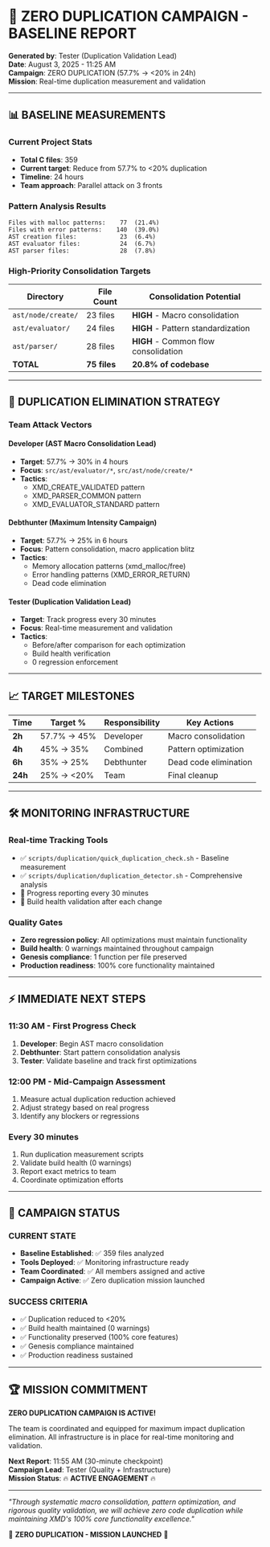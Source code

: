 # 🚨 ZERO DUPLICATION CAMPAIGN - BASELINE REPORT

**Generated by**: Tester (Duplication Validation Lead)  
**Date**: August 3, 2025 - 11:25 AM  
**Campaign**: ZERO DUPLICATION (57.7% → <20% in 24h)  
**Mission**: Real-time duplication measurement and validation

---

## 📊 BASELINE MEASUREMENTS

### **Current Project Stats**
- **Total C files**: 359
- **Current target**: Reduce from 57.7% to <20% duplication
- **Timeline**: 24 hours
- **Team approach**: Parallel attack on 3 fronts

### **Pattern Analysis Results**
```
Files with malloc patterns:    77  (21.4%)
Files with error patterns:    140  (39.0%)
AST creation files:            23  (6.4%)
AST evaluator files:           24  (6.7%)
AST parser files:              28  (7.8%)
```

### **High-Priority Consolidation Targets**
| Directory | File Count | Consolidation Potential |
|-----------|------------|------------------------|
| `ast/node/create/` | 23 files | **HIGH** - Macro consolidation |
| `ast/evaluator/` | 24 files | **HIGH** - Pattern standardization |
| `ast/parser/` | 28 files | **HIGH** - Common flow consolidation |
| **TOTAL** | **75 files** | **20.8% of codebase** |

---

## 🎯 DUPLICATION ELIMINATION STRATEGY

### **Team Attack Vectors**

#### **Developer** (AST Macro Consolidation Lead)
- **Target**: 57.7% → 30% in 4 hours
- **Focus**: `src/ast/evaluator/*`, `src/ast/node/create/*`
- **Tactics**: 
  - XMD_CREATE_VALIDATED pattern
  - XMD_PARSER_COMMON pattern
  - XMD_EVALUATOR_STANDARD pattern

#### **Debthunter** (Maximum Intensity Campaign)
- **Target**: 57.7% → 25% in 6 hours
- **Focus**: Pattern consolidation, macro application blitz
- **Tactics**:
  - Memory allocation patterns (xmd_malloc/free)
  - Error handling patterns (XMD_ERROR_RETURN)
  - Dead code elimination

#### **Tester** (Duplication Validation Lead)
- **Target**: Track progress every 30 minutes
- **Focus**: Real-time measurement and validation
- **Tactics**:
  - Before/after comparison for each optimization
  - Build health verification
  - 0 regression enforcement

---

## 📈 TARGET MILESTONES

| Time | Target % | Responsibility | Key Actions |
|------|----------|---------------|-------------|
| **2h** | 57.7% → 45% | Developer | Macro consolidation |
| **4h** | 45% → 35% | Combined | Pattern optimization |
| **6h** | 35% → 25% | Debthunter | Dead code elimination |
| **24h** | 25% → <20% | Team | Final cleanup |

---

## 🛠️ MONITORING INFRASTRUCTURE

### **Real-time Tracking Tools**
- ✅ `scripts/duplication/quick_duplication_check.sh` - Baseline measurement
- ✅ `scripts/duplication/duplication_detector.sh` - Comprehensive analysis
- 🔄 Progress reporting every 30 minutes
- 🔄 Build health validation after each change

### **Quality Gates**
- **Zero regression policy**: All optimizations must maintain functionality
- **Build health**: 0 warnings maintained throughout campaign
- **Genesis compliance**: 1 function per file preserved
- **Production readiness**: 100% core functionality maintained

---

## ⚡ IMMEDIATE NEXT STEPS

### **11:30 AM - First Progress Check**
1. **Developer**: Begin AST macro consolidation
2. **Debthunter**: Start pattern consolidation analysis
3. **Tester**: Validate baseline and track first optimizations

### **12:00 PM - Mid-Campaign Assessment**
1. Measure actual duplication reduction achieved
2. Adjust strategy based on real progress
3. Identify any blockers or regressions

### **Every 30 minutes**
1. Run duplication measurement scripts
2. Validate build health (0 warnings)
3. Report exact metrics to team
4. Coordinate optimization efforts

---

## 🚨 CAMPAIGN STATUS

### **CURRENT STATE**
- **Baseline Established**: ✅ 359 files analyzed
- **Tools Deployed**: ✅ Monitoring infrastructure ready
- **Team Coordinated**: ✅ All members assigned and active
- **Campaign Active**: ✅ Zero duplication mission launched

### **SUCCESS CRITERIA**
- ✅ Duplication reduced to <20%
- ✅ Build health maintained (0 warnings)
- ✅ Functionality preserved (100% core features)
- ✅ Genesis compliance maintained
- ✅ Production readiness sustained

---

## 🏆 MISSION COMMITMENT

**ZERO DUPLICATION CAMPAIGN IS ACTIVE!**

The team is coordinated and equipped for maximum impact duplication elimination. All infrastructure is in place for real-time monitoring and validation.

**Next Report**: 11:55 AM (30-minute checkpoint)  
**Campaign Lead**: Tester (Quality + Infrastructure)  
**Mission Status**: 🔥 **ACTIVE ENGAGEMENT** 🔥

---

*"Through systematic macro consolidation, pattern optimization, and rigorous quality validation, we will achieve zero code duplication while maintaining XMD's 100% core functionality excellence."*

🚀 **ZERO DUPLICATION - MISSION LAUNCHED** 🚀